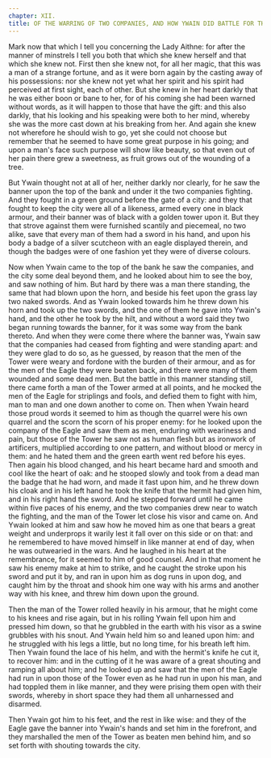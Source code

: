 ```yaml
---
chapter: XII.
title: OF THE WARRING OF TWO COMPANIES, AND HOW YWAIN DID BATTLE FOR THE ONE OF THEM AGAINST THE OTHER.
---
```

Mark now that which I tell you concerning the Lady Aithne: for after the manner of minstrels I tell you both that which she knew herself and that which she knew not. First then she knew not, for all her magic, that this was a man of a strange fortune, and as it were born again by the casting away of his possessions: nor she knew not yet what her spirit and his spirit had perceived at first sight, each of other. But she knew in her heart darkly that he was either boon or bane to her, for of his coming she had been warned without words, as it will happen to those that have the gift: and this also darkly, that his looking and his speaking were both to her mind, whereby she was the more cast down at his breaking from her. And again she knew not wherefore he should wish to go, yet she could not choose but remember that he seemed to have some great purpose in his going; and upon a man's face such purpose will show like beauty, so that even out of her pain there grew a sweetness, as fruit grows out of the wounding of a tree.

But Ywain thought not at all of her, neither darkly nor clearly, for he saw the banner upon the top of the bank and under it the two companies fighting. And they fought in a green ground before the gate of a city: and they that fought to keep the city were all of a likeness, armed every one in black armour, and their banner was of black with a golden tower upon it. But they that strove against them were furnished scantily and piecemeal, no two alike, save that every man of them had a sword in his hand, and upon his body a badge of a silver scutcheon with an eagle displayed therein, and though the badges were of one fashion yet they were of diverse colours.

Now when Ywain came to the top of the bank he saw the companies, and the city some deal beyond them, and he looked about him to see the boy, and saw nothing of him. But hard by there was a man there standing, the same that had blown upon the horn, and beside his feet upon the grass lay two naked swords. And as Ywain looked towards him he threw down his horn and took up the two swords, and the one of them he gave into Ywain's hand, and the other he took by the hilt, and without a word said they two began running towards the banner, for it was some way from the bank thereto. And when they were come there where the banner was, Ywain saw that the companies had ceased from fighting and were standing apart: and they were glad to do so, as he guessed, by reason that the men of the Tower were weary and fordone with the burden of their armour, and as for the men of the Eagle they were beaten back, and there were many of them wounded and some dead men. But the battle in this manner standing still, there came forth a man of the Tower armed at all points, and he mocked the men of the Eagle for striplings and fools, and defied them to fight with him, man to man and one down another to come on. Then when Ywain heard those proud words it seemed to him as though the quarrel were his own quarrel and the scorn the scorn of his proper enemy: for he looked upon the company of the Eagle and saw them as men, enduring with weariness and pain, but those of the Tower he saw not as human flesh but as ironwork of artificers, multiplied according to one pattern, and without blood or mercy in them: and he hated them and the green earth went red before his eyes. Then again his blood changed, and his heart became hard and smooth and cool like the heart of oak: and he stooped slowly and took from a dead man the badge that he had worn, and made it fast upon him, and he threw down his cloak and in his left hand he took the knife that the hermit had given him, and in his right hand the sword. And he stepped forward until he came within five paces of his enemy, and the two companies drew near to watch the fighting, and the man of the Tower let close his visor and came on. And Ywain looked at him and saw how he moved him as one that bears a great weight and underprops it warily lest it fall over on this side or on that: and he remembered to have moved himself in like manner at end of day, when he was outwearied in the wars. And he laughed in his heart at the remembrance, for it seemed to him of good counsel. And in that moment he saw his enemy make at him to strike, and he caught the stroke upon his sword and put it by, and ran in upon him as dog runs in upon dog, and caught him by the throat and shook him one way with his arms and another way with his knee, and threw him down upon the ground.

Then the man of the Tower rolled heavily in his armour, that he might come to his knees and rise again, but in his rolling Ywain fell upon him and pressed him down, so that he grubbled in the earth with his visor as a swine grubbles with his snout. And Ywain held him so and leaned upon him: and he struggled with his legs a little, but no long time, for his breath left him. Then Ywain found the lace of his helm, and with the hermit's knife he cut it, to recover him: and in the cutting of it he was aware of a great shouting and ramping all about him; and he looked up and saw that the men of the Eagle had run in upon those of the Tower even as he had run in upon his man, and had toppled them in like manner, and they were prising them open with their swords, whereby in short space they had them all unharnessed and disarmed.

Then Ywain got him to his feet, and the rest in like wise: and they of the Eagle gave the banner into Ywain's hands and set him in the forefront, and they marshalled the men of the Tower as beaten men behind him, and so set forth with shouting towards the city.
  
